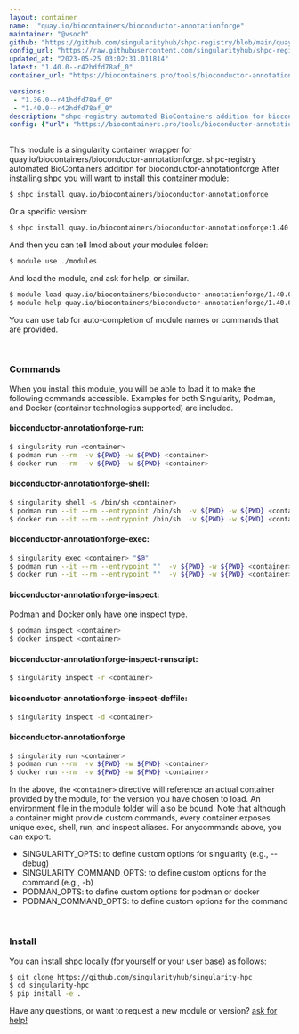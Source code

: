 ```yaml
---
layout: container
name:  "quay.io/biocontainers/bioconductor-annotationforge"
maintainer: "@vsoch"
github: "https://github.com/singularityhub/shpc-registry/blob/main/quay.io/biocontainers/bioconductor-annotationforge/container.yaml"
config_url: "https://raw.githubusercontent.com/singularityhub/shpc-registry/main/quay.io/biocontainers/bioconductor-annotationforge/container.yaml"
updated_at: "2023-05-25 03:02:31.011814"
latest: "1.40.0--r42hdfd78af_0"
container_url: "https://biocontainers.pro/tools/bioconductor-annotationforge"

versions:
 - "1.36.0--r41hdfd78af_0"
 - "1.40.0--r42hdfd78af_0"
description: "shpc-registry automated BioContainers addition for bioconductor-annotationforge"
config: {"url": "https://biocontainers.pro/tools/bioconductor-annotationforge", "maintainer": "@vsoch", "description": "shpc-registry automated BioContainers addition for bioconductor-annotationforge", "latest": {"1.40.0--r42hdfd78af_0": "sha256:6084b2a6b10bc6a6bc5c199cff146188c159595f85186df946dd51f585655a99"}, "tags": {"1.36.0--r41hdfd78af_0": "sha256:e75c5fed340242f3096f61b9e9760f9a8e1c1334ff902d0a6336ce4cf07ccb63", "1.40.0--r42hdfd78af_0": "sha256:6084b2a6b10bc6a6bc5c199cff146188c159595f85186df946dd51f585655a99"}, "docker": "quay.io/biocontainers/bioconductor-annotationforge"}
---
```


This module is a singularity container wrapper for quay.io/biocontainers/bioconductor-annotationforge.
shpc-registry automated BioContainers addition for bioconductor-annotationforge
After [installing shpc](#install) you will want to install this container module:


```bash
$ shpc install quay.io/biocontainers/bioconductor-annotationforge
```

Or a specific version:

```bash
$ shpc install quay.io/biocontainers/bioconductor-annotationforge:1.40.0--r42hdfd78af_0
```

And then you can tell lmod about your modules folder:

```bash
$ module use ./modules
```

And load the module, and ask for help, or similar.

```bash
$ module load quay.io/biocontainers/bioconductor-annotationforge/1.40.0--r42hdfd78af_0
$ module help quay.io/biocontainers/bioconductor-annotationforge/1.40.0--r42hdfd78af_0
```

You can use tab for auto-completion of module names or commands that are provided.

<br>

### Commands

When you install this module, you will be able to load it to make the following commands accessible.
Examples for both Singularity, Podman, and Docker (container technologies supported) are included.

#### bioconductor-annotationforge-run:

```bash
$ singularity run <container>
$ podman run --rm  -v ${PWD} -w ${PWD} <container>
$ docker run --rm  -v ${PWD} -w ${PWD} <container>
```

#### bioconductor-annotationforge-shell:

```bash
$ singularity shell -s /bin/sh <container>
$ podman run --it --rm --entrypoint /bin/sh  -v ${PWD} -w ${PWD} <container>
$ docker run --it --rm --entrypoint /bin/sh  -v ${PWD} -w ${PWD} <container>
```

#### bioconductor-annotationforge-exec:

```bash
$ singularity exec <container> "$@"
$ podman run --it --rm --entrypoint ""  -v ${PWD} -w ${PWD} <container> "$@"
$ docker run --it --rm --entrypoint ""  -v ${PWD} -w ${PWD} <container> "$@"
```

#### bioconductor-annotationforge-inspect:

Podman and Docker only have one inspect type.

```bash
$ podman inspect <container>
$ docker inspect <container>
```

#### bioconductor-annotationforge-inspect-runscript:

```bash
$ singularity inspect -r <container>
```

#### bioconductor-annotationforge-inspect-deffile:

```bash
$ singularity inspect -d <container>
```



#### bioconductor-annotationforge

```bash
$ singularity run <container>
$ podman run --rm  -v ${PWD} -w ${PWD} <container>
$ docker run --rm  -v ${PWD} -w ${PWD} <container>
```


In the above, the `<container>` directive will reference an actual container provided
by the module, for the version you have chosen to load. An environment file in the
module folder will also be bound. Note that although a container
might provide custom commands, every container exposes unique exec, shell, run, and
inspect aliases. For anycommands above, you can export:

 - SINGULARITY_OPTS: to define custom options for singularity (e.g., --debug)
 - SINGULARITY_COMMAND_OPTS: to define custom options for the command (e.g., -b)
 - PODMAN_OPTS: to define custom options for podman or docker
 - PODMAN_COMMAND_OPTS: to define custom options for the command

<br>

### Install

You can install shpc locally (for yourself or your user base) as follows:

```bash
$ git clone https://github.com/singularityhub/singularity-hpc
$ cd singularity-hpc
$ pip install -e .
```

Have any questions, or want to request a new module or version? [ask for help!](https://github.com/singularityhub/singularity-hpc/issues)